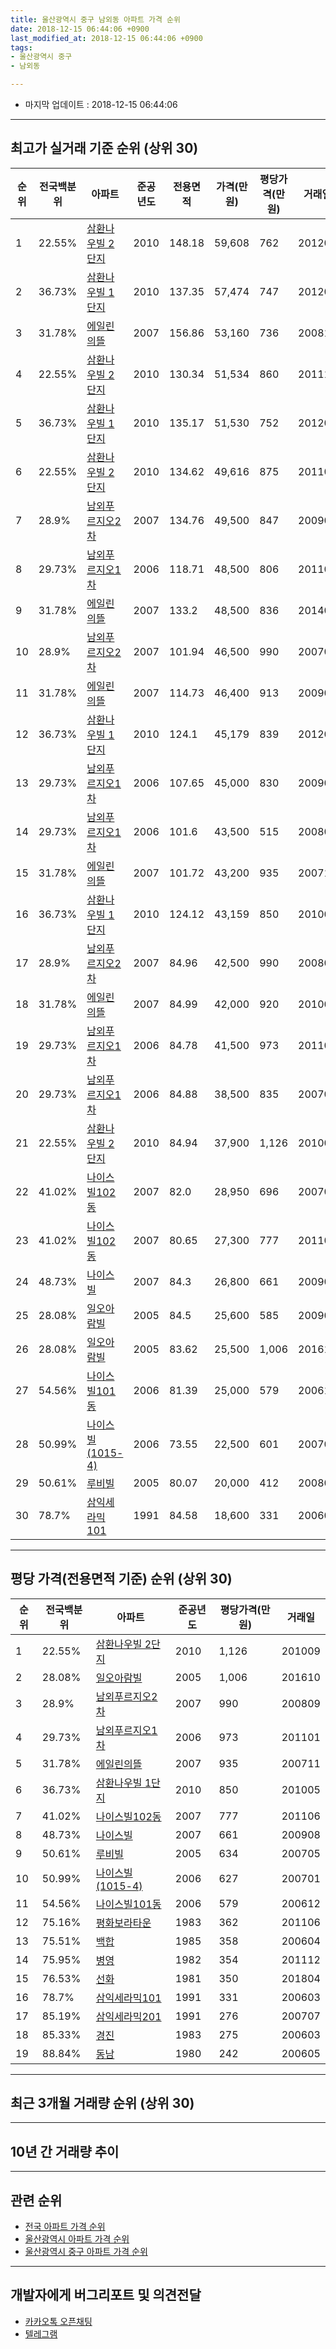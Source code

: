 ```yaml
---
title: 울산광역시 중구 남외동 아파트 가격 순위
date: 2018-12-15 06:44:06 +0900
last_modified_at: 2018-12-15 06:44:06 +0900
tags:
- 울산광역시 중구
- 남외동

---
```


* 마지막 업데이트 : 2018-12-15 06:44:06

---

## 최고가 실거래 기준 순위 (상위 30)


|순위|전국백분위|아파트|준공년도|전용면적|가격(만원)|평당가격(만원)|거래일|
|---|---|---|---|---|---|---|---|
|1|22.55%|[삼환나우빌 2단지](https://search.naver.com/search.naver?query=%EC%9A%B8%EC%82%B0%EA%B4%91%EC%97%AD%EC%8B%9C+%EC%A4%91%EA%B5%AC+%EB%82%A8%EC%99%B8%EB%8F%99+%EC%82%BC%ED%99%98%EB%82%98%EC%9A%B0%EB%B9%8C+2%EB%8B%A8%EC%A7%80)|2010|148.18|59,608|762|201204|
|2|36.73%|[삼환나우빌  1단지](https://search.naver.com/search.naver?query=%EC%9A%B8%EC%82%B0%EA%B4%91%EC%97%AD%EC%8B%9C+%EC%A4%91%EA%B5%AC+%EB%82%A8%EC%99%B8%EB%8F%99+%EC%82%BC%ED%99%98%EB%82%98%EC%9A%B0%EB%B9%8C++1%EB%8B%A8%EC%A7%80)|2010|137.35|57,474|747|201204|
|3|31.78%|[에일린의뜰](https://search.naver.com/search.naver?query=%EC%9A%B8%EC%82%B0%EA%B4%91%EC%97%AD%EC%8B%9C+%EC%A4%91%EA%B5%AC+%EB%82%A8%EC%99%B8%EB%8F%99+%EC%97%90%EC%9D%BC%EB%A6%B0%EC%9D%98%EB%9C%B0)|2007|156.86|53,160|736|200812|
|4|22.55%|[삼환나우빌 2단지](https://search.naver.com/search.naver?query=%EC%9A%B8%EC%82%B0%EA%B4%91%EC%97%AD%EC%8B%9C+%EC%A4%91%EA%B5%AC+%EB%82%A8%EC%99%B8%EB%8F%99+%EC%82%BC%ED%99%98%EB%82%98%EC%9A%B0%EB%B9%8C+2%EB%8B%A8%EC%A7%80)|2010|130.34|51,534|860|201111|
|5|36.73%|[삼환나우빌  1단지](https://search.naver.com/search.naver?query=%EC%9A%B8%EC%82%B0%EA%B4%91%EC%97%AD%EC%8B%9C+%EC%A4%91%EA%B5%AC+%EB%82%A8%EC%99%B8%EB%8F%99+%EC%82%BC%ED%99%98%EB%82%98%EC%9A%B0%EB%B9%8C++1%EB%8B%A8%EC%A7%80)|2010|135.17|51,530|752|201204|
|6|22.55%|[삼환나우빌 2단지](https://search.naver.com/search.naver?query=%EC%9A%B8%EC%82%B0%EA%B4%91%EC%97%AD%EC%8B%9C+%EC%A4%91%EA%B5%AC+%EB%82%A8%EC%99%B8%EB%8F%99+%EC%82%BC%ED%99%98%EB%82%98%EC%9A%B0%EB%B9%8C+2%EB%8B%A8%EC%A7%80)|2010|134.62|49,616|875|201107|
|7|28.9%|[남외푸르지오2차](https://search.naver.com/search.naver?query=%EC%9A%B8%EC%82%B0%EA%B4%91%EC%97%AD%EC%8B%9C+%EC%A4%91%EA%B5%AC+%EB%82%A8%EC%99%B8%EB%8F%99+%EB%82%A8%EC%99%B8%ED%91%B8%EB%A5%B4%EC%A7%80%EC%98%A42%EC%B0%A8)|2007|134.76|49,500|847|200909|
|8|29.73%|[남외푸르지오1차](https://search.naver.com/search.naver?query=%EC%9A%B8%EC%82%B0%EA%B4%91%EC%97%AD%EC%8B%9C+%EC%A4%91%EA%B5%AC+%EB%82%A8%EC%99%B8%EB%8F%99+%EB%82%A8%EC%99%B8%ED%91%B8%EB%A5%B4%EC%A7%80%EC%98%A41%EC%B0%A8)|2006|118.71|48,500|806|201101|
|9|31.78%|[에일린의뜰](https://search.naver.com/search.naver?query=%EC%9A%B8%EC%82%B0%EA%B4%91%EC%97%AD%EC%8B%9C+%EC%A4%91%EA%B5%AC+%EB%82%A8%EC%99%B8%EB%8F%99+%EC%97%90%EC%9D%BC%EB%A6%B0%EC%9D%98%EB%9C%B0)|2007|133.2|48,500|836|201405|
|10|28.9%|[남외푸르지오2차](https://search.naver.com/search.naver?query=%EC%9A%B8%EC%82%B0%EA%B4%91%EC%97%AD%EC%8B%9C+%EC%A4%91%EA%B5%AC+%EB%82%A8%EC%99%B8%EB%8F%99+%EB%82%A8%EC%99%B8%ED%91%B8%EB%A5%B4%EC%A7%80%EC%98%A42%EC%B0%A8)|2007|101.94|46,500|990|200708|
|11|31.78%|[에일린의뜰](https://search.naver.com/search.naver?query=%EC%9A%B8%EC%82%B0%EA%B4%91%EC%97%AD%EC%8B%9C+%EC%A4%91%EA%B5%AC+%EB%82%A8%EC%99%B8%EB%8F%99+%EC%97%90%EC%9D%BC%EB%A6%B0%EC%9D%98%EB%9C%B0)|2007|114.73|46,400|913|200901|
|12|36.73%|[삼환나우빌  1단지](https://search.naver.com/search.naver?query=%EC%9A%B8%EC%82%B0%EA%B4%91%EC%97%AD%EC%8B%9C+%EC%A4%91%EA%B5%AC+%EB%82%A8%EC%99%B8%EB%8F%99+%EC%82%BC%ED%99%98%EB%82%98%EC%9A%B0%EB%B9%8C++1%EB%8B%A8%EC%A7%80)|2010|124.1|45,179|839|201202|
|13|29.73%|[남외푸르지오1차](https://search.naver.com/search.naver?query=%EC%9A%B8%EC%82%B0%EA%B4%91%EC%97%AD%EC%8B%9C+%EC%A4%91%EA%B5%AC+%EB%82%A8%EC%99%B8%EB%8F%99+%EB%82%A8%EC%99%B8%ED%91%B8%EB%A5%B4%EC%A7%80%EC%98%A41%EC%B0%A8)|2006|107.65|45,000|830|200904|
|14|29.73%|[남외푸르지오1차](https://search.naver.com/search.naver?query=%EC%9A%B8%EC%82%B0%EA%B4%91%EC%97%AD%EC%8B%9C+%EC%A4%91%EA%B5%AC+%EB%82%A8%EC%99%B8%EB%8F%99+%EB%82%A8%EC%99%B8%ED%91%B8%EB%A5%B4%EC%A7%80%EC%98%A41%EC%B0%A8)|2006|101.6|43,500|515|200803|
|15|31.78%|[에일린의뜰](https://search.naver.com/search.naver?query=%EC%9A%B8%EC%82%B0%EA%B4%91%EC%97%AD%EC%8B%9C+%EC%A4%91%EA%B5%AC+%EB%82%A8%EC%99%B8%EB%8F%99+%EC%97%90%EC%9D%BC%EB%A6%B0%EC%9D%98%EB%9C%B0)|2007|101.72|43,200|935|200711|
|16|36.73%|[삼환나우빌  1단지](https://search.naver.com/search.naver?query=%EC%9A%B8%EC%82%B0%EA%B4%91%EC%97%AD%EC%8B%9C+%EC%A4%91%EA%B5%AC+%EB%82%A8%EC%99%B8%EB%8F%99+%EC%82%BC%ED%99%98%EB%82%98%EC%9A%B0%EB%B9%8C++1%EB%8B%A8%EC%A7%80)|2010|124.12|43,159|850|201005|
|17|28.9%|[남외푸르지오2차](https://search.naver.com/search.naver?query=%EC%9A%B8%EC%82%B0%EA%B4%91%EC%97%AD%EC%8B%9C+%EC%A4%91%EA%B5%AC+%EB%82%A8%EC%99%B8%EB%8F%99+%EB%82%A8%EC%99%B8%ED%91%B8%EB%A5%B4%EC%A7%80%EC%98%A42%EC%B0%A8)|2007|84.96|42,500|990|200809|
|18|31.78%|[에일린의뜰](https://search.naver.com/search.naver?query=%EC%9A%B8%EC%82%B0%EA%B4%91%EC%97%AD%EC%8B%9C+%EC%A4%91%EA%B5%AC+%EB%82%A8%EC%99%B8%EB%8F%99+%EC%97%90%EC%9D%BC%EB%A6%B0%EC%9D%98%EB%9C%B0)|2007|84.99|42,000|920|201009|
|19|29.73%|[남외푸르지오1차](https://search.naver.com/search.naver?query=%EC%9A%B8%EC%82%B0%EA%B4%91%EC%97%AD%EC%8B%9C+%EC%A4%91%EA%B5%AC+%EB%82%A8%EC%99%B8%EB%8F%99+%EB%82%A8%EC%99%B8%ED%91%B8%EB%A5%B4%EC%A7%80%EC%98%A41%EC%B0%A8)|2006|84.78|41,500|973|201101|
|20|29.73%|[남외푸르지오1차](https://search.naver.com/search.naver?query=%EC%9A%B8%EC%82%B0%EA%B4%91%EC%97%AD%EC%8B%9C+%EC%A4%91%EA%B5%AC+%EB%82%A8%EC%99%B8%EB%8F%99+%EB%82%A8%EC%99%B8%ED%91%B8%EB%A5%B4%EC%A7%80%EC%98%A41%EC%B0%A8)|2006|84.88|38,500|835|200706|
|21|22.55%|[삼환나우빌 2단지](https://search.naver.com/search.naver?query=%EC%9A%B8%EC%82%B0%EA%B4%91%EC%97%AD%EC%8B%9C+%EC%A4%91%EA%B5%AC+%EB%82%A8%EC%99%B8%EB%8F%99+%EC%82%BC%ED%99%98%EB%82%98%EC%9A%B0%EB%B9%8C+2%EB%8B%A8%EC%A7%80)|2010|84.94|37,900|1,126|201009|
|22|41.02%|[나이스빌102동](https://search.naver.com/search.naver?query=%EC%9A%B8%EC%82%B0%EA%B4%91%EC%97%AD%EC%8B%9C+%EC%A4%91%EA%B5%AC+%EB%82%A8%EC%99%B8%EB%8F%99+%EB%82%98%EC%9D%B4%EC%8A%A4%EB%B9%8C102%EB%8F%99)|2007|82.0|28,950|696|200702|
|23|41.02%|[나이스빌102동](https://search.naver.com/search.naver?query=%EC%9A%B8%EC%82%B0%EA%B4%91%EC%97%AD%EC%8B%9C+%EC%A4%91%EA%B5%AC+%EB%82%A8%EC%99%B8%EB%8F%99+%EB%82%98%EC%9D%B4%EC%8A%A4%EB%B9%8C102%EB%8F%99)|2007|80.65|27,300|777|201106|
|24|48.73%|[나이스빌](https://search.naver.com/search.naver?query=%EC%9A%B8%EC%82%B0%EA%B4%91%EC%97%AD%EC%8B%9C+%EC%A4%91%EA%B5%AC+%EB%82%A8%EC%99%B8%EB%8F%99+%EB%82%98%EC%9D%B4%EC%8A%A4%EB%B9%8C)|2007|84.3|26,800|661|200908|
|25|28.08%|[일오아람빌](https://search.naver.com/search.naver?query=%EC%9A%B8%EC%82%B0%EA%B4%91%EC%97%AD%EC%8B%9C+%EC%A4%91%EA%B5%AC+%EB%82%A8%EC%99%B8%EB%8F%99+%EC%9D%BC%EC%98%A4%EC%95%84%EB%9E%8C%EB%B9%8C)|2005|84.5|25,600|585|200903|
|26|28.08%|[일오아람빌](https://search.naver.com/search.naver?query=%EC%9A%B8%EC%82%B0%EA%B4%91%EC%97%AD%EC%8B%9C+%EC%A4%91%EA%B5%AC+%EB%82%A8%EC%99%B8%EB%8F%99+%EC%9D%BC%EC%98%A4%EC%95%84%EB%9E%8C%EB%B9%8C)|2005|83.62|25,500|1,006|201610|
|27|54.56%|[나이스빌101동](https://search.naver.com/search.naver?query=%EC%9A%B8%EC%82%B0%EA%B4%91%EC%97%AD%EC%8B%9C+%EC%A4%91%EA%B5%AC+%EB%82%A8%EC%99%B8%EB%8F%99+%EB%82%98%EC%9D%B4%EC%8A%A4%EB%B9%8C101%EB%8F%99)|2006|81.39|25,000|579|200612|
|28|50.99%|[나이스빌(1015-4)](https://search.naver.com/search.naver?query=%EC%9A%B8%EC%82%B0%EA%B4%91%EC%97%AD%EC%8B%9C+%EC%A4%91%EA%B5%AC+%EB%82%A8%EC%99%B8%EB%8F%99+%EB%82%98%EC%9D%B4%EC%8A%A4%EB%B9%8C%281015-4%29)|2006|73.55|22,500|601|200701|
|29|50.61%|[루비빌](https://search.naver.com/search.naver?query=%EC%9A%B8%EC%82%B0%EA%B4%91%EC%97%AD%EC%8B%9C+%EC%A4%91%EA%B5%AC+%EB%82%A8%EC%99%B8%EB%8F%99+%EB%A3%A8%EB%B9%84%EB%B9%8C)|2005|80.07|20,000|412|200801|
|30|78.7%|[삼익세라믹101](https://search.naver.com/search.naver?query=%EC%9A%B8%EC%82%B0%EA%B4%91%EC%97%AD%EC%8B%9C+%EC%A4%91%EA%B5%AC+%EB%82%A8%EC%99%B8%EB%8F%99+%EC%82%BC%EC%9D%B5%EC%84%B8%EB%9D%BC%EB%AF%B9101)|1991|84.58|18,600|331|200603|


---

## 평당 가격(전용면적 기준) 순위 (상위 30)


|순위|전국백분위|아파트|준공년도|평당가격(만원)|거래일|
|---|---|---|---|---|---|
|1|22.55%|[삼환나우빌 2단지](https://search.naver.com/search.naver?query=%EC%9A%B8%EC%82%B0%EA%B4%91%EC%97%AD%EC%8B%9C+%EC%A4%91%EA%B5%AC+%EB%82%A8%EC%99%B8%EB%8F%99+%EC%82%BC%ED%99%98%EB%82%98%EC%9A%B0%EB%B9%8C+2%EB%8B%A8%EC%A7%80)|2010|1,126|201009|
|2|28.08%|[일오아람빌](https://search.naver.com/search.naver?query=%EC%9A%B8%EC%82%B0%EA%B4%91%EC%97%AD%EC%8B%9C+%EC%A4%91%EA%B5%AC+%EB%82%A8%EC%99%B8%EB%8F%99+%EC%9D%BC%EC%98%A4%EC%95%84%EB%9E%8C%EB%B9%8C)|2005|1,006|201610|
|3|28.9%|[남외푸르지오2차](https://search.naver.com/search.naver?query=%EC%9A%B8%EC%82%B0%EA%B4%91%EC%97%AD%EC%8B%9C+%EC%A4%91%EA%B5%AC+%EB%82%A8%EC%99%B8%EB%8F%99+%EB%82%A8%EC%99%B8%ED%91%B8%EB%A5%B4%EC%A7%80%EC%98%A42%EC%B0%A8)|2007|990|200809|
|4|29.73%|[남외푸르지오1차](https://search.naver.com/search.naver?query=%EC%9A%B8%EC%82%B0%EA%B4%91%EC%97%AD%EC%8B%9C+%EC%A4%91%EA%B5%AC+%EB%82%A8%EC%99%B8%EB%8F%99+%EB%82%A8%EC%99%B8%ED%91%B8%EB%A5%B4%EC%A7%80%EC%98%A41%EC%B0%A8)|2006|973|201101|
|5|31.78%|[에일린의뜰](https://search.naver.com/search.naver?query=%EC%9A%B8%EC%82%B0%EA%B4%91%EC%97%AD%EC%8B%9C+%EC%A4%91%EA%B5%AC+%EB%82%A8%EC%99%B8%EB%8F%99+%EC%97%90%EC%9D%BC%EB%A6%B0%EC%9D%98%EB%9C%B0)|2007|935|200711|
|6|36.73%|[삼환나우빌  1단지](https://search.naver.com/search.naver?query=%EC%9A%B8%EC%82%B0%EA%B4%91%EC%97%AD%EC%8B%9C+%EC%A4%91%EA%B5%AC+%EB%82%A8%EC%99%B8%EB%8F%99+%EC%82%BC%ED%99%98%EB%82%98%EC%9A%B0%EB%B9%8C++1%EB%8B%A8%EC%A7%80)|2010|850|201005|
|7|41.02%|[나이스빌102동](https://search.naver.com/search.naver?query=%EC%9A%B8%EC%82%B0%EA%B4%91%EC%97%AD%EC%8B%9C+%EC%A4%91%EA%B5%AC+%EB%82%A8%EC%99%B8%EB%8F%99+%EB%82%98%EC%9D%B4%EC%8A%A4%EB%B9%8C102%EB%8F%99)|2007|777|201106|
|8|48.73%|[나이스빌](https://search.naver.com/search.naver?query=%EC%9A%B8%EC%82%B0%EA%B4%91%EC%97%AD%EC%8B%9C+%EC%A4%91%EA%B5%AC+%EB%82%A8%EC%99%B8%EB%8F%99+%EB%82%98%EC%9D%B4%EC%8A%A4%EB%B9%8C)|2007|661|200908|
|9|50.61%|[루비빌](https://search.naver.com/search.naver?query=%EC%9A%B8%EC%82%B0%EA%B4%91%EC%97%AD%EC%8B%9C+%EC%A4%91%EA%B5%AC+%EB%82%A8%EC%99%B8%EB%8F%99+%EB%A3%A8%EB%B9%84%EB%B9%8C)|2005|634|200705|
|10|50.99%|[나이스빌(1015-4)](https://search.naver.com/search.naver?query=%EC%9A%B8%EC%82%B0%EA%B4%91%EC%97%AD%EC%8B%9C+%EC%A4%91%EA%B5%AC+%EB%82%A8%EC%99%B8%EB%8F%99+%EB%82%98%EC%9D%B4%EC%8A%A4%EB%B9%8C%281015-4%29)|2006|627|200701|
|11|54.56%|[나이스빌101동](https://search.naver.com/search.naver?query=%EC%9A%B8%EC%82%B0%EA%B4%91%EC%97%AD%EC%8B%9C+%EC%A4%91%EA%B5%AC+%EB%82%A8%EC%99%B8%EB%8F%99+%EB%82%98%EC%9D%B4%EC%8A%A4%EB%B9%8C101%EB%8F%99)|2006|579|200612|
|12|75.16%|[평화보라타운](https://search.naver.com/search.naver?query=%EC%9A%B8%EC%82%B0%EA%B4%91%EC%97%AD%EC%8B%9C+%EC%A4%91%EA%B5%AC+%EB%82%A8%EC%99%B8%EB%8F%99+%ED%8F%89%ED%99%94%EB%B3%B4%EB%9D%BC%ED%83%80%EC%9A%B4)|1983|362|201106|
|13|75.51%|[백합](https://search.naver.com/search.naver?query=%EC%9A%B8%EC%82%B0%EA%B4%91%EC%97%AD%EC%8B%9C+%EC%A4%91%EA%B5%AC+%EB%82%A8%EC%99%B8%EB%8F%99+%EB%B0%B1%ED%95%A9)|1985|358|200604|
|14|75.95%|[병영](https://search.naver.com/search.naver?query=%EC%9A%B8%EC%82%B0%EA%B4%91%EC%97%AD%EC%8B%9C+%EC%A4%91%EA%B5%AC+%EB%82%A8%EC%99%B8%EB%8F%99+%EB%B3%91%EC%98%81)|1982|354|201112|
|15|76.53%|[선화](https://search.naver.com/search.naver?query=%EC%9A%B8%EC%82%B0%EA%B4%91%EC%97%AD%EC%8B%9C+%EC%A4%91%EA%B5%AC+%EB%82%A8%EC%99%B8%EB%8F%99+%EC%84%A0%ED%99%94)|1981|350|201804|
|16|78.7%|[삼익세라믹101](https://search.naver.com/search.naver?query=%EC%9A%B8%EC%82%B0%EA%B4%91%EC%97%AD%EC%8B%9C+%EC%A4%91%EA%B5%AC+%EB%82%A8%EC%99%B8%EB%8F%99+%EC%82%BC%EC%9D%B5%EC%84%B8%EB%9D%BC%EB%AF%B9101)|1991|331|200603|
|17|85.19%|[삼익세라믹201](https://search.naver.com/search.naver?query=%EC%9A%B8%EC%82%B0%EA%B4%91%EC%97%AD%EC%8B%9C+%EC%A4%91%EA%B5%AC+%EB%82%A8%EC%99%B8%EB%8F%99+%EC%82%BC%EC%9D%B5%EC%84%B8%EB%9D%BC%EB%AF%B9201)|1991|276|200707|
|18|85.33%|[경진](https://search.naver.com/search.naver?query=%EC%9A%B8%EC%82%B0%EA%B4%91%EC%97%AD%EC%8B%9C+%EC%A4%91%EA%B5%AC+%EB%82%A8%EC%99%B8%EB%8F%99+%EA%B2%BD%EC%A7%84)|1983|275|200603|
|19|88.84%|[동남](https://search.naver.com/search.naver?query=%EC%9A%B8%EC%82%B0%EA%B4%91%EC%97%AD%EC%8B%9C+%EC%A4%91%EA%B5%AC+%EB%82%A8%EC%99%B8%EB%8F%99+%EB%8F%99%EB%82%A8)|1980|242|200605|


---

## 최근 3개월 거래량 순위 (상위 30)


<div style="width:100%;">
    <canvas id="deal_count_ranking" height="250"></canvas>
</div>


<script>
new Chart(document.getElementById("deal_count_ranking"), {
    type: 'horizontalBar',
    data: {
        labels: ['남외푸르지오1차', '남외푸르지오2차', '삼익세라믹101', '삼익세라믹201'],
        datasets: [{
            label: '실거래 수',
            data: [7, 3, 1, 1],
            borderColor: "rgba(255, 0, 128, 1)",
            backgroundColor: "rgba(255, 0, 128, 0.5)",
            fill: false,
        }]
    },
    options: {
        responsive: true,
        title: {
            display: true,
            text: '최근 3개월 거래량 순위'
        },
        tooltips: {
            mode: 'index',
            intersect: false,
            callbacks: {
                title: function(tooltipItems, data) {
                    return "실거래 수:";
                },
                label: function(tooltipItem, data) {
                    return data.labels[tooltipItem.index] + ": " + tooltipItem.xLabel;
                }
            }
        },
        hover: {
            mode: 'nearest',
            intersect: true
        },
        scales: {
            xAxes: [{
                display: true,
                scaleLabel: {
                    display: true,
                    labelString: '실거래 수'
                },
                ticks: {
                    suggestedMin: 0,
                }
            }],
            yAxes: [{
                display: true,
                ticks: {
                    autoSkip: false,
                    callback: function(value, index, values) {
                        if (value.length > 15)
                            return value.substr(0, 13) + "...";
                        else
                            return value;
                    }
                },
                scaleLabel: {
                    display: false,
                }
            }]
        }
    }
});

</script>


---

## 10년 간 거래량 추이


<div style="width:100%;">
    <canvas id="deal_progress" height="250"></canvas>
</div>

<script>
new Chart(document.getElementById("deal_progress"), {
    type: 'line',
    data: {
        labels: ['200812','200901','200902','200903','200904','200905','200906','200907','200908','200909','200910','200911','200912','201001','201002','201003','201004','201005','201006','201007','201008','201009','201010','201011','201012','201101','201102','201103','201104','201105','201106','201107','201108','201109','201110','201111','201112','201201','201202','201203','201204','201205','201206','201207','201208','201209','201210','201211','201212','201301','201302','201303','201304','201305','201306','201307','201308','201309','201310','201311','201312','201401','201402','201403','201404','201405','201406','201407','201408','201409','201410','201411','201412','201501','201502','201503','201504','201505','201506','201507','201508','201509','201510','201511','201512','201601','201602','201603','201604','201605','201606','201607','201608','201609','201610','201611','201612','201701','201702','201703','201704','201705','201706','201707','201708','201709','201710','201711','201712','201801','201802','201803','201804','201805','201806','201807','201808','201809','201810','201811','201812'],
        datasets: [{
            label: '실거래 수',
            pointRadius: 1,
            data: [7, 9, 7, 11, 24, 17, 17, 20, 24, 16, 14, 16, 14, 11, 13, 18, 16, 27, 7, 12, 16, 17, 26, 21, 26, 38, 28, 29, 27, 25, 24, 21, 32, 22, 39, 25, 13, 9, 47, 51, 60, 27, 22, 14, 22, 24, 21, 18, 19, 13, 9, 27, 14, 22, 11, 7, 17, 15, 23, 17, 15, 18, 21, 25, 21, 22, 12, 19, 21, 24, 30, 21, 21, 16, 34, 31, 21, 36, 24, 18, 20, 22, 24, 25, 11, 14, 25, 24, 20, 11, 8, 14, 8, 13, 23, 14, 11, 7, 7, 14, 7, 6, 17, 12, 10, 17, 7, 10, 15, 6, 8, 12, 7, 4, 3, 4, 5, 4, 9, 2, 1],
            borderColor: "rgba(255, 201, 14, 1)",
            backgroundColor: "rgba(255, 201, 14, 0.5)",
            fill: true,
        }]
    },
    options: {
        responsive: true,
        title: {
            display: true,
            text: '10년간 거래량 추이'
        },
        tooltips: {
            mode: 'index',
            intersect: false,
        },
        hover: {
            mode: 'nearest',
            intersect: true
        },
        scales: {
            xAxes: [{
                display: true,
                scaleLabel: {
                    display: true,
                    labelString: '년/월'
                }
            }],
            yAxes: [{
                display: true,
                ticks: {
                    suggestedMin: 0,
                },
                scaleLabel: {
                    display: true,
                    labelString: '실거래 수'
                }
            }]
        }
    }
});

</script>


---

## 관련 순위

- [전국 아파트 가격 순위](https://inasie.github.io/apt-ranking/전국)
- [울산광역시 아파트 가격 순위](https://inasie.github.io/apt-ranking/울산광역시)
- [울산광역시 중구 아파트 가격 순위](https://inasie.github.io/apt-ranking/울산광역시-중구)


---

## 개발자에게 버그리포트 및 의견전달

- [카카오톡 오픈채팅](https://open.kakao.com/o/gLJUAP4)
- [텔레그램](https://t.me/inasie)

